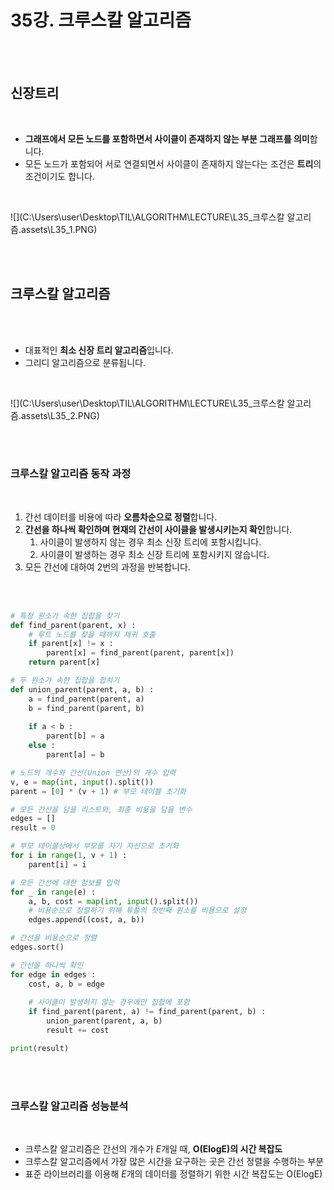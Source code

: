 # 35강. 크루스칼 알고리즘

<br>

<br>

## 신장트리

<br>

- **그래프에서 모든 노드를 포함하면서 사이클이 존재하지 않는 부분 그래프를 의미**합니다.
- 모든 노드가 포함되어 서로 연결되면서 사이클이 존재하지 않는다는 조건은 **트리**의 조건이기도 합니다.

<br>

![](C:\Users\user\Desktop\TIL\ALGORITHM\LECTURE\L35_크루스칼 알고리즘.assets\L35_1.PNG)

<br>

<br>

## 크루스칼 알고리즘

<br>

<br>

- 대표적인 **최소 신장 트리 알고리즘**입니다.
- 그리디 알고리즘으로 분류됩니다.

<br>

![](C:\Users\user\Desktop\TIL\ALGORITHM\LECTURE\L35_크루스칼 알고리즘.assets\L35_2.PNG)

<br>

<br>

### 크루스칼 알고리즘 동작 과정

<br>

1. 간선 데이터를 비용에 따라 **오름차순으로 정렬**합니다.
2. **간선을 하나씩 확인하며 현재의 간선이 사이클을 발생시키는지 확인**합니다.
   1. 사이클이 발생하지 않는 경우 최소 신장 트리에 포함시킵니다.
   2. 사이클이 발생하는 경우 최소 신장 트리에 포함시키지 않습니다.
3. 모든 간선에 대하여 2번의 과정을 반복합니다.

<br>

<br>

```python
# 특정 원소가 속한 집합을 찾기
def find_parent(parent, x) :
    # 루트 노드를 찾을 때까지 재귀 호출
    if parent[x] != x :
        parent[x] = find_parent(parent, parent[x])
    return parent[x]

# 두 원소가 속한 집합을 합치기
def union_parent(parent, a, b) :
    a = find_parent(parent, a)
    b = find_parent(parent, b)
    
    if a < b :
        parent[b] = a
    else :
        parent[a] = b

# 노드의 개수와 간선(Union 연산)의 개수 입력
v, e = map(int, input().split())
parent = [0] * (v + 1) # 부모 테이블 초기화

# 모든 간선을 담을 리스트와, 최종 비용을 담을 변수
edges = []
result = 0

# 부모 테이블상에서 부모를 자기 자신으로 초기화
for i in range(1, v + 1) :
    parent[i] = i

# 모든 간선에 대한 정보를 입력
for _ in range(e) :
    a, b, cost = map(int, input().split())
    # 비용순으로 정렬하기 위해 튜플의 첫번째 원소를 비용으로 설정
    edges.append((cost, a, b))

# 간선을 비용순으로 정렬
edges.sort()

# 간선을 하나씩 확인
for edge in edges :
    cost, a, b = edge
    
    # 사이클이 발생하지 않는 경우에만 집합에 포함
    if find_parent(parent, a) != find_parent(parent, b) :
        union_parent(parent, a, b)
        result += cost

print(result)
```

<br>
<br>

### 크루스칼 알고리즘 성능분석

<br>

- 크루스칼 알고리즘은 간선의 개수가 *E*개일 때, **O(ElogE)의 시간 복잡도**
- 크루스칼 알고리즘에서 가장 많은 시간을 요구하는 곳은 간선 정렬을 수행하는 부분
- 표준 라이브러리를 이용해 *E*개의 데이터를 정렬하기 위한 시간 복잡도는 O(ElogE)

<br>